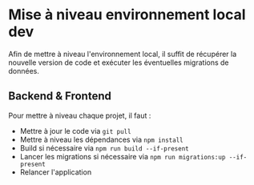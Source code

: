 # Mise à niveau environnement local dev

Afin de mettre à niveau l'environnement local, il suffit de récupérer la nouvelle version de code et exécuter les éventuelles migrations de données.

## Backend & Frontend

Pour mettre à niveau chaque projet, il faut :

* Mettre à jour le code via `git pull`
* Mettre à niveau les dépendances via `npm install`
* Build si nécessaire via `npm run build --if-present`
* Lancer les migrations si nécessaire via `npm run migrations:up --if-present`
* Relancer l'application
